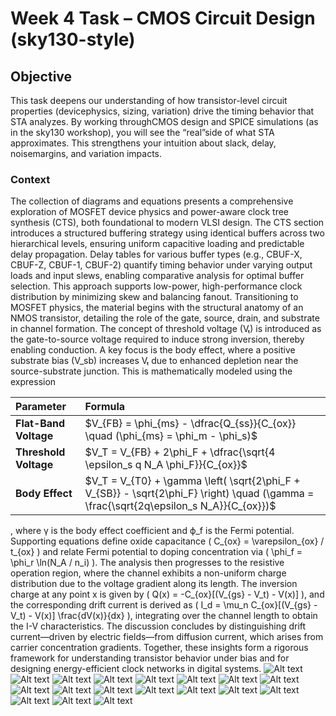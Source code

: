# Week 4 Task – CMOS Circuit Design (sky130-style)

## Objective
This task deepens our understanding of how transistor-level circuit properties (devicephysics, sizing, variation) drive the timing behavior that STA analyzes. By working throughCMOS design and SPICE simulations (as in the sky130 workshop), you will see the “real”side of what STA approximates. This strengthens your intuition about slack, delay, noisemargins, and variation impacts.

### Context
The collection of diagrams and equations presents a comprehensive exploration of MOSFET device physics and power-aware clock tree synthesis (CTS), both foundational to modern VLSI design. The CTS section introduces a structured buffering strategy using identical buffers across two hierarchical levels, ensuring uniform capacitive loading and predictable delay propagation. Delay tables for various buffer types (e.g., CBUF-X, CBUF-Z, CBUF-1, CBUF-2) quantify timing behavior under varying output loads and input slews, enabling comparative analysis for optimal buffer selection. This approach supports low-power, high-performance clock distribution by minimizing skew and balancing fanout. Transitioning to MOSFET physics, the material begins with the structural anatomy of an NMOS transistor, detailing the role of the gate, source, drain, and substrate in channel formation. The concept of threshold voltage (Vₜ) is introduced as the gate-to-source voltage required to induce strong inversion, thereby enabling conduction. A key focus is the body effect, where a positive substrate bias (V_sb) increases Vₜ due to enhanced depletion near the source-substrate junction. This is mathematically modeled using the expression 

| **Parameter**         | **Formula**                                                                                                                             |
| :-------------------- | :-------------------------------------------------------------------------------------------------------------------------------------- |
| **Flat-Band Voltage** | $V_{FB} = \phi_{ms} - \dfrac{Q_{ss}}{C_{ox}} \quad (\phi_{ms} = \phi_m - \phi_s)$                                                       |
| **Threshold Voltage** | $V_T = V_{FB} + 2\phi_F + \dfrac{\sqrt{4 \epsilon_s q N_A \phi_F}}{C_{ox}}$                                                             |
| **Body Effect**       | $V_T = V_{T0} + \gamma \left( \sqrt{2\phi_F + V_{SB}} - \sqrt{2\phi_F} \right) \quad (\gamma = \frac{\sqrt{2q\epsilon_s N_A}}{C_{ox}})$ 
, where γ is the body effect coefficient and ϕ_f is the Fermi potential. Supporting equations define oxide capacitance \( C_{ox} = \varepsilon_{ox} / t_{ox} \) and relate Fermi potential to doping concentration via \( \phi_f = \phi_r \ln(N_A / n_i) \). The analysis then progresses to the resistive operation region, where the channel exhibits a non-uniform charge distribution due to the voltage gradient along its length. The inversion charge at any point x is given by \( Q(x) = -C_{ox}[(V_{gs} - V_t) - V(x)] \), and the corresponding drift current is derived as \( I_d = \mu_n C_{ox}[(V_{gs} - V_t) - V(x)] \frac{dV(x)}{dx} \), integrating over the channel length to obtain the I-V characteristics. The discussion concludes by distinguishing drift current—driven by electric fields—from diffusion current, which arises from carrier concentration gradients. Together, these insights form a rigorous framework for understanding transistor behavior under bias and for designing energy-efficient clock networks in digital systems.
![Alt text](IMAGES/1.png)
![Alt text](IMAGES/2.png)
![Alt text](IMAGES/3.png)
![Alt text](IMAGES/4.png)
![Alt text](IMAGES/5.png)
![Alt text](IMAGES/6.png)
![Alt text](IMAGES/7.png)
![Alt text](IMAGES/8.png)
![Alt text](IMAGES/9.png)
![Alt text](IMAGES/10.png)
![Alt text](IMAGES/11.png)
![Alt text](IMAGES/12.png)
![Alt text](IMAGES/13.png)
![Alt text](IMAGES/14.png)
![Alt text](IMAGES/15.png)
![Alt text](IMAGES/16.png)
![Alt text](IMAGES/17.png)
![Alt text](IMAGES/18.png)
